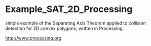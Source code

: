 # Example_SAT_2D_Processing

simple example of the Separating Axis Theorem applied to collision detection for 2D convex polygons, written in Processing.

http://www.processing.org

